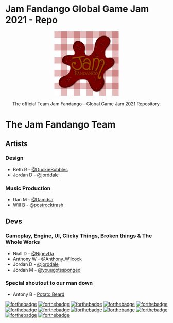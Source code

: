 # Jam Fandango Global Game Jam 2021 - Repo

<p align="center">
  <img width="200" height="200" src="./Assets/Textures/jammy_3.png">
</p>

<p align="center">
    The official Team Jam Fandango - Global Game Jam 2021 Repository.
</p>

# The Jam Fandango Team
## Artists
### Design
- Beth R - [@DuckieBubbles](https://twitter.com/duckie_bubbles)
- Jordan D - [@jorddale](https://twitter.com/jord_dale)

### Music Production
- Dan M - [@Damdsa](https://twitter.com/Damdsa_Damdsa)
- Will B - [@postrocktrash](https://twitter.com/postrocktrash)
## Devs
### Gameplay, Engine, UI, Clicky Things, Broken things & The Whole Works
- Niall D - [@NigeyDa](https://twitter.com/NigeyDa)
- Anthony W - [@Anthony_Wilcock](https://twitter.com/Anthony_Wilcock)
- Jordan D - [@jorddale](https://twitter.com/jord_dale)
- Jordan M - [@youugotssponged](https://twitter.com/youugotssponged)
### Special shoutout to our man down
- Antony B - [Potato Beard](https://github.com/SamuraiCop189)

[![forthebadge](https://forthebadge.com/images/badges/0-percent-optimized.svg)](https://forthebadge.com)
[![forthebadge](https://forthebadge.com/images/badges/made-with-c-sharp.svg)](https://forthebadge.com)
[![forthebadge](https://forthebadge.com/images/badges/designed-in-ms-paint.svg)](https://forthebadge.com)
[![forthebadge](https://forthebadge.com/images/badges/contains-17-coffee-cups.svg)](https://forthebadge.com)
[![forthebadge](https://forthebadge.com/images/badges/60-percent-of-the-time-works-every-time.svg)](https://forthebadge.com)
[![forthebadge](https://forthebadge.com/images/badges/makes-people-smile.svg)](https://forthebadge.com)
[![forthebadge](https://forthebadge.com/images/badges/built-with-love.svg)](https://forthebadge.com)
[![forthebadge](https://forthebadge.com/images/badges/built-with-science.svg)](https://forthebadge.com)
[![forthebadge](https://forthebadge.com/images/badges/it-works-why.svg)](https://forthebadge.com)
[![forthebadge](https://forthebadge.com/images/badges/thats-how-they-get-you.svg)](https://forthebadge.com)
[![forthebadge](https://forthebadge.com/images/badges/works-on-my-machine.svg)](https://forthebadge.com)
[![forthebadge](https://forthebadge.com/images/badges/you-didnt-ask-for-this.svg)](https://forthebadge.com)

